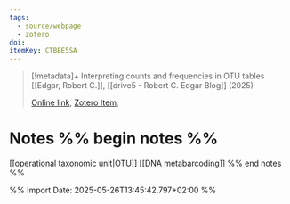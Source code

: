 ```yaml
---
tags:
  - source/webpage
  - zotero
doi: 
itemKey: CTBBE5SA
---
```

>[!metadata]+
> Interpreting counts and frequencies in OTU tables
> [[Edgar, Robert C.]], 
> [[drive5 - Robert C. Edgar Blog]] (2025)
> 
> [Online link](https://drive5.com/usearch/manual/otu_count_interpret.html), [Zotero Item](zotero://select/library/items/CTBBE5SA), 

# Notes %% begin notes %%
[[operational taxonomic unit|OTU]] 
[[DNA metabarcoding]]
%% end notes %%




%% Import Date: 2025-05-26T13:45:42.797+02:00 %%
